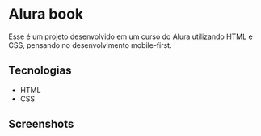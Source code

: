 # Alura book

Esse é um projeto desenvolvido em um curso do Alura utilizando HTML e CSS, pensando no desenvolvimento mobile-first.

## Tecnologias
- HTML
- CSS

## Screenshots

